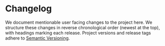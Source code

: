 # Changelog

We document mentionable user facing changes to the project here. We structure
these changes in reverse chronological order (newest at the top), with headings
marking each release. Project versions and release tags adhere to
[Semantic Versioning](http://semver.org/).
